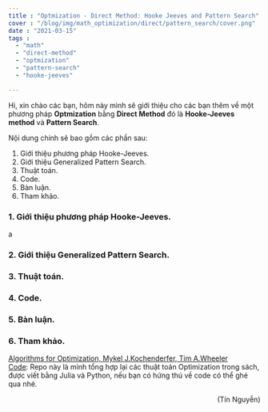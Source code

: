 ```yaml
---
title : "Optmization - Direct Method: Hooke Jeeves and Pattern Search"
cover : "/blog/img/math_optimization/direct/pattern_search/cover.png"
date : "2021-03-15"
tags : 
  - "math"
  - "direct-method"
  - "optmization"
  - "pattern-search"
  - "hooke-jeeves"

---
```


Hi, xin chào các bạn, hôm này mình sẽ giới thiệu cho các bạn thêm về một phương pháp <b>Optmization</b> bằng <b>Direct Method</b> đó là <b>Hooke-Jeeves method</b> và <b>Pattern Search</b>.

Nội dung chính sẽ bao gồm các phần sau: <br/>

1. Giới thiệu phương pháp Hooke-Jeeves.
2. Giới thiệu Generalized Pattern Search.
3. Thuật toán.
4. Code.
5. Bàn luận.
6. Tham khảo.



### 1. Giới thiệu phương pháp Hooke-Jeeves.
a

### 2. Giới thiệu Generalized Pattern Search.

### 3. Thuật toán.


### 4. Code.


### 5. Bàn luận.

### 6. Tham khảo.
[Algorithms for Optimization, Mykel J.Kochenderfer, Tim A.Wheeler]()<br/>
[Code](https://github.com/ngthanhtin/optimization_algorithm): Repo này là mình tổng hợp lại các thuật toán Optimization trong sách, được viết bằng Julia và Python, nếu bạn có hứng thú về code có thể ghé qua nhé.<br/>

<div style="text-align: right"> (Tín Nguyễn) </div>
